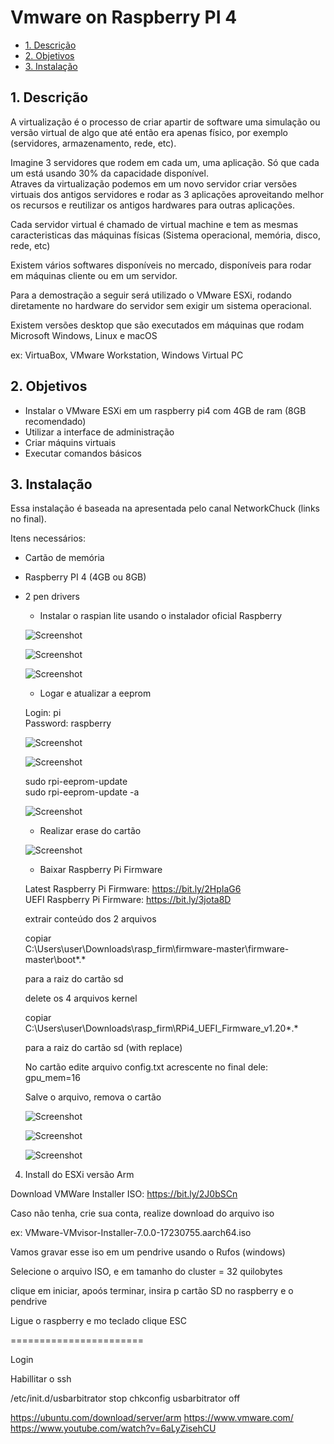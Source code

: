 # Vmware on Raspberry PI 4

- [1. Descrição](#link1)
- [2. Objetivos](#link2)
- [3. Instalação](#link3)

<a id="link1"></a>
## 1. Descrição

A virtualização é o processo de criar apartir de software uma simulação ou versão virtual de algo que até então era apenas 
físico, por exemplo (servidores, armazenamento, rede, etc).

Imagine 3 servidores que rodem em cada um, uma aplicação. Só que cada um está usando 30% da capacidade disponível.</br>
Atraves da virtualização podemos em um novo servidor criar versões virtuais dos antigos servidores e rodar as 3 aplicações
aproveitando melhor os recursos e reutilizar os antigos hardwares para outras aplicações.

Cada servidor virtual é chamado de virtual machine e tem as mesmas caracteristicas das máquinas físicas (Sistema operacional,
memória, disco, rede, etc)

Existem vários softwares disponíveis no mercado, disponíveis para rodar em máquinas cliente ou em um servidor.

Para a demostração a seguir será utilizado o VMware ESXi, rodando diretamente no hardware do servidor sem 
exigir um sistema operacional.

Existem versões desktop que são executados em máquinas que rodam Microsoft Windows, Linux e macOS

ex: VirtuaBox, VMware Workstation, Windows Virtual PC

<a id="link2"></a>
## 2. Objetivos

- Instalar o VMware ESXi em um raspberry pi4 com 4GB de ram (8GB recomendado)
- Utilizar a interface de administração
- Criar máquins virtuais
- Executar comandos básicos

<a id="link3"></a>
## 3. Instalação

Essa instalação é baseada na apresentada pelo canal NetworkChuck (links no final).

Itens necessários:

- Cartão de memória
- Raspberry PI 4 (4GB ou 8GB)
- 2 pen drivers

	- Instalar o raspian lite usando o instalador oficial Raspberry
	
	![Screenshot](/images/vm03.jpg)

	![Screenshot](/images/vm04.jpg)
	
	![Screenshot](/images/vm05.jpg)
	
	- Logar e atualizar a eeprom

	Login: pi</br>
	Password: raspberry

	![Screenshot](/images/vm06.jpg)

	![Screenshot](/images/vm07.jpg)
	
	sudo rpi-eeprom-update</br>
	sudo rpi-eeprom-update -a
	
	![Screenshot](/images/vm08.jpg)

	- Realizar erase do cartão

	![Screenshot](/images/vm09.jpg)
	
	- Baixar Raspberry Pi Firmware
	
	Latest Raspberry Pi Firmware: https://bit.ly/2HpIaG6</br>
	UEFI Raspberry Pi Firmware: https://bit.ly/3jota8D

	extrair conteúdo dos 2 arquivos

	copiar</br>
	C:\Users\user\Downloads\rasp_firm\firmware-master\firmware-master\boot\*.*

	para a raiz do cartão sd

	delete os 4 arquivos kernel

	copiar</br>
	C:\Users\user\Downloads\rasp_firm\RPi4_UEFI_Firmware_v1.20\*.*

	para a raiz do cartão sd (with replace)

	No cartão edite arquivo config.txt
	acrescente no final dele: gpu_mem=16

	Salve o arquivo, remova o cartão


	![Screenshot](/images/vm10.jpg)

	![Screenshot](/images/vm11.jpg)
	
	![Screenshot](/images/vm12.jpg)


	
	

4) Install do ESXi versão Arm

Download 
VMWare Installer ISO: https://bit.ly/2J0bSCn

Caso não tenha, crie sua conta, realize download do arquivo iso

ex: VMware-VMvisor-Installer-7.0.0-17230755.aarch64.iso

Vamos gravar esse iso em um pendrive usando o Rufos (windows)

Selecione o arquivo ISO, e em tamanho do cluster = 32 quilobytes

clique em iniciar, apoós terminar, insira p cartão SD no raspberry e o pendrive

Ligue o raspberry e mo teclado clique ESC

=======================

Login

Habillitar o ssh


/etc/init.d/usbarbitrator stop
chkconfig usbarbitrator off

https://ubuntu.com/download/server/arm
https://www.vmware.com/
https://www.youtube.com/watch?v=6aLyZisehCU